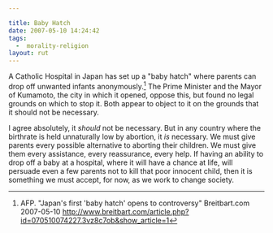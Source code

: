 ```yaml
---

title: Baby Hatch
date: 2007-05-10 14:24:42
tags:
  -  morality-religion
layout: rut
---
```


A Catholic Hospital in Japan has set up a "baby hatch" where parents can drop off unwanted infants anonymously.[^bh1]  The Prime Minister and the Mayor of Kumamoto, the city in which it opened, oppose this, but found no legal grounds on which to stop it.  Both appear to object to it on the grounds that it should not be necessary.

I agree absolutely, it *should* not be necessary.  But in any country where the birthrate is held unnaturally low by abortion, it *is* necessary.  We must give parents every possible alternative to aborting their children.  We must give them every assistance, every reassurance, every help.  If having an ability to drop off a baby at a hospital, where it will have a chance at life, will persuade even a few parents not to kill that poor innocent child, then it is something we must accept, for now, as we work to change society.

[^bh1]: AFP.  "Japan's first 'baby hatch' opens to controversy" Breitbart.com 2007-05-10 <http://www.breitbart.com/article.php?id=070510074227.3vz8c7ob&show_article=1>

